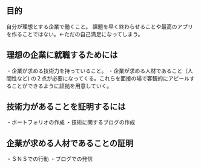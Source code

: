## 目的
自分が理想とする企業で働くこと。
課題を早く終わらせることや最高のアプリを作ることではない。←ただの自己満足になってしまう。

## 理想の企業に就職するためには
・企業が求める技術力を持っていること。
・企業が求める人材であること（人間性など)
の２点が必要になってくる。これらを面接の場で客観的にアピールすることができるように証拠を用意していく。

## 技術力があることを証明するには
・ポートフォリオの作成
・技術に関するブログの作成

## 企業が求める人材であることの証明
・ＳＮＳでの行動
・ブログでの発信

